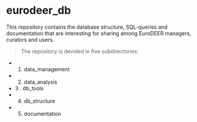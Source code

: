 # eurodeer_db
This repository contains the database structure, SQL-queries and documentation that are interesting for sharing among EuroDEER managers, curators and users.

> The repository is devided in five subdirectories: 
* 1. data_management
* 2. data_analysis
* 3 . db_tools
* 4. db_structure
* 5. documentation
